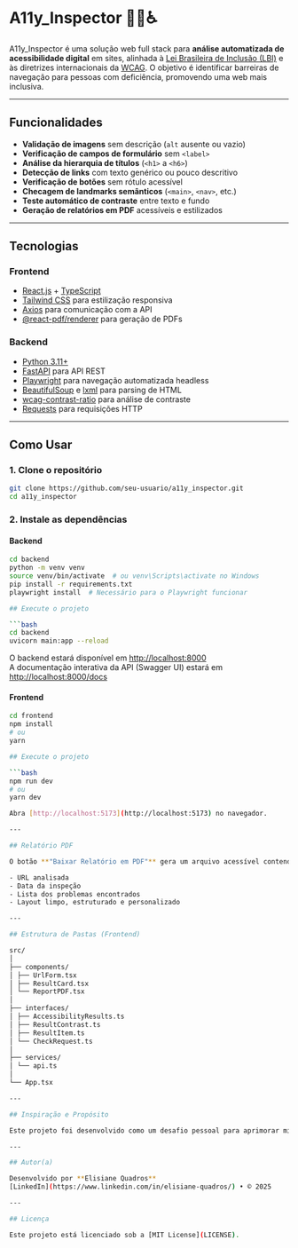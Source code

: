 # A11y_Inspector 🕵️‍♀️♿

A11y_Inspector é uma solução web full stack para **análise automatizada de acessibilidade digital** em sites, alinhada à [Lei Brasileira de Inclusão (LBI)](https://www.planalto.gov.br/ccivil_03/_ato2015-2018/2015/lei/l13146.htm) e às diretrizes internacionais da [WCAG](https://www.w3.org/WAI/standards-guidelines/wcag/). O objetivo é identificar barreiras de navegação para pessoas com deficiência, promovendo uma web mais inclusiva.

---

## Funcionalidades

- **Validação de imagens** sem descrição (`alt` ausente ou vazio)
- **Verificação de campos de formulário** sem `<label>`
- **Análise da hierarquia de títulos** (`<h1>` a `<h6>`)
- **Detecção de links** com texto genérico ou pouco descritivo
- **Verificação de botões** sem rótulo acessível
- **Checagem de landmarks semânticos** (`<main>`, `<nav>`, etc.)
- **Teste automático de contraste** entre texto e fundo
- **Geração de relatórios em PDF** acessíveis e estilizados

---

## Tecnologias

### Frontend

- [React.js](https://react.dev/) + [TypeScript](https://www.typescriptlang.org/)
- [Tailwind CSS](https://tailwindcss.com/) para estilização responsiva
- [Axios](https://axios-http.com/) para comunicação com a API
- [@react-pdf/renderer](https://react-pdf.org/) para geração de PDFs

### Backend

- [Python 3.11+](https://www.python.org/)
- [FastAPI](https://fastapi.tiangolo.com/) para API REST
- [Playwright](https://playwright.dev/python/) para navegação automatizada headless
- [BeautifulSoup](https://www.crummy.com/software/BeautifulSoup/) e [lxml](https://lxml.de/) para parsing de HTML
- [wcag-contrast-ratio](https://pypi.org/project/wcag-contrast-ratio/) para análise de contraste
- [Requests](https://docs.python-requests.org/) para requisições HTTP

---

## Como Usar

### 1. Clone o repositório

```bash
git clone https://github.com/seu-usuario/a11y_inspector.git
cd a11y_inspector
```

### 2. Instale as dependências

#### Backend

````bash
cd backend
python -m venv venv
source venv/bin/activate  # ou venv\Scripts\activate no Windows
pip install -r requirements.txt
playwright install  # Necessário para o Playwright funcionar

## Execute o projeto

```bash
cd backend
uvicorn main:app --reload
````

O backend estará disponível em [http://localhost:8000](http://localhost:8000)  
A documentação interativa da API (Swagger UI) estará em [http://localhost:8000/docs](http://localhost:8000/docs)

#### Frontend

````bash
cd frontend
npm install
# ou
yarn

## Execute o projeto

```bash
npm run dev
# ou
yarn dev

Abra [http://localhost:5173](http://localhost:5173) no navegador.

---

## Relatório PDF

O botão **"Baixar Relatório em PDF"** gera um arquivo acessível contendo:

- URL analisada
- Data da inspeção
- Lista dos problemas encontrados
- Layout limpo, estruturado e personalizado

---

## Estrutura de Pastas (Frontend)

src/
│
├── components/
│ ├── UrlForm.tsx
│ ├── ResultCard.tsx
│ └── ReportPDF.tsx
│
├── interfaces/
│ ├── AccessibilityResults.ts
│ ├── ResultContrast.ts
│ ├── ResultItem.ts
│ └── CheckRequest.ts
│
├── services/
│ └── api.ts
│
└── App.tsx

---

## Inspiração e Propósito

Este projeto foi desenvolvido como um desafio pessoal para aprimorar minhas habilidades técnicas, com foco em resolver problemas reais do mercado de trabalho. Escolhi o tema acessibilidade digital por ser uma área de interesse e relevância, criando uma ferramenta prática para inspecionar e analisar a acessibilidade de sites de forma automatizada.

---

## Autor(a)

Desenvolvido por **Elisiane Quadros**
[LinkedIn](https://www.linkedin.com/in/elisiane-quadros/) • © 2025

---

## Licença

Este projeto está licenciado sob a [MIT License](LICENSE).
````
